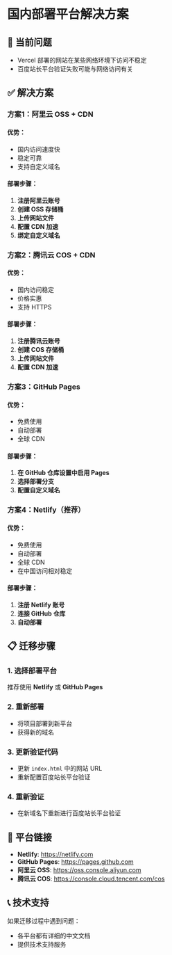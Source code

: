 # 国内部署平台解决方案

## 🚨 当前问题
- Vercel 部署的网站在某些网络环境下访问不稳定
- 百度站长平台验证失败可能与网络访问有关

## ✅ 解决方案

### 方案1：阿里云 OSS + CDN

#### 优势：
- 国内访问速度快
- 稳定可靠
- 支持自定义域名

#### 部署步骤：
1. **注册阿里云账号**
2. **创建 OSS 存储桶**
3. **上传网站文件**
4. **配置 CDN 加速**
5. **绑定自定义域名**

### 方案2：腾讯云 COS + CDN

#### 优势：
- 国内访问稳定
- 价格实惠
- 支持 HTTPS

#### 部署步骤：
1. **注册腾讯云账号**
2. **创建 COS 存储桶**
3. **上传网站文件**
4. **配置 CDN 加速**

### 方案3：GitHub Pages

#### 优势：
- 免费使用
- 自动部署
- 全球 CDN

#### 部署步骤：
1. **在 GitHub 仓库设置中启用 Pages**
2. **选择部署分支**
3. **配置自定义域名**

### 方案4：Netlify（推荐）

#### 优势：
- 免费使用
- 自动部署
- 全球 CDN
- 在中国访问相对稳定

#### 部署步骤：
1. **注册 Netlify 账号**
2. **连接 GitHub 仓库**
3. **自动部署**

## 📋 迁移步骤

### 1. 选择部署平台
推荐使用 **Netlify** 或 **GitHub Pages**

### 2. 重新部署
- 将项目部署到新平台
- 获得新的域名

### 3. 更新验证代码
- 更新 `index.html` 中的网站 URL
- 重新配置百度站长平台验证

### 4. 重新验证
- 在新域名下重新进行百度站长平台验证

## 🔗 平台链接

- **Netlify**: https://netlify.com
- **GitHub Pages**: https://pages.github.com
- **阿里云 OSS**: https://oss.console.aliyun.com
- **腾讯云 COS**: https://console.cloud.tencent.com/cos

## 📞 技术支持

如果迁移过程中遇到问题：
- 各平台都有详细的中文文档
- 提供技术支持服务 